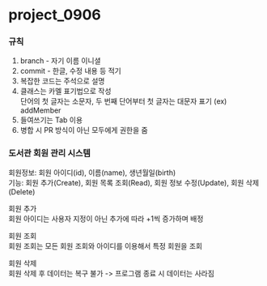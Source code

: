# project_0906

### 규칙
1. branch - 자기 이름 이니셜
2. commit - 한글, 수정 내용 등 적기
3. 복잡한 코드는 주석으로 설명
4. 클래스는 카멜 표기법으로 작성
<br/>단어의 첫 글자는 소문자, 두 번째 단어부터 첫 글자는 대문자 표기 (ex) addMember
5. 들여쓰기는 Tab 이용
6. 병합 시 PR 방식이 아닌 모두에게 권한을 줌

### 도서관 회원 관리 시스템
회원정보: 회원 아이디(id), 이름(name), 생년월일(birth)
<br/>
기능: 회원 추가(Create), 회원 목록 조회(Read), 회원 정보 수정(Update), 회원 삭제(Delete)
<br/>

회원 추가<br/>
회원 아이디는 사용자 지정이 아닌 추가에 따라 +1씩 증가하며 배정

회원 조회<br/>
회원 조회는 모든 회원 조회와 아이디를 이용해서 특정 회원을 조회

회원 삭제<br/>
회원 삭제 후 데이터는 복구 불가 -> 프로그램 종료 시 데이터는 사라짐
